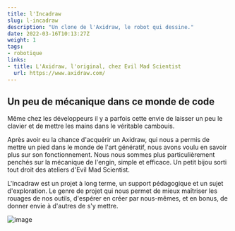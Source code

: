 ```yaml
---
title: l'Incadraw
slug: l-incadraw
description: "Un clone de l'Axidraw, le robot qui dessine."
date: 2022-03-16T10:13:27Z
weight: 1
tags:
- robotique
links:
- title: L'Axidraw, l'original, chez Evil Mad Scientist
  url: https://www.axidraw.com/
---
```


## Un peu de mécanique dans ce monde de code

Même chez les développeurs il y a parfois cette envie de laisser un peu le clavier et de mettre les mains dans le véritable cambouis.

Après avoir eu la chance d'acquérir un Axidraw, qui nous a permis de mettre un pied dans le monde de l'art génératif, nous avons voulu en savoir plus sur son fonctionnement. Nous nous sommes plus particulièrement penchés sur la mécanique de l'engin, simple et efficace. Un petit bijou sorti tout droit des ateliers d'Evil Mad Scientist.

L'Incadraw est un projet à long terme, un support pédagogique et un sujet d'exploration. Le genre de projet qui nous permet de mieux maîtriser les rouages de nos outils, d'espérer en créer par nous-mêmes, et en bonus, de donner envie à d'autres de s'y mettre.

![image](/images/illustrations/data.png)
